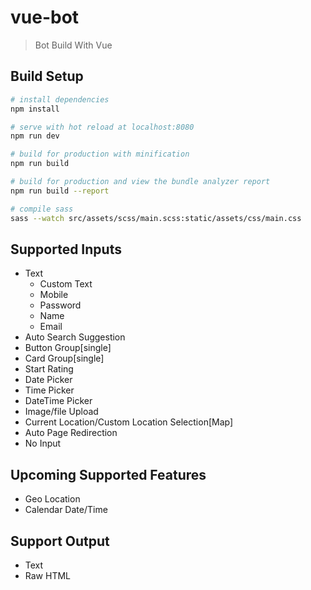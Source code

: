 # vue-bot

> Bot Build With Vue

## Build Setup

``` bash
# install dependencies
npm install

# serve with hot reload at localhost:8080
npm run dev

# build for production with minification
npm run build

# build for production and view the bundle analyzer report
npm run build --report

# compile sass
sass --watch src/assets/scss/main.scss:static/assets/css/main.css
```

Supported Inputs
-----------------------
* Text 
  - Custom Text
  - Mobile
  - Password
  - Name
  - Email
* Auto Search Suggestion
* Button Group[single]
* Card Group[single]
* Start Rating
* Date Picker
* Time Picker
* DateTime Picker
* Image/file Upload
* Current Location/Custom Location Selection[Map]
* Auto Page Redirection
* No Input

Upcoming Supported Features
---------------------------
* Geo Location
* Calendar Date/Time


Support Output
----------------
* Text
* Raw HTML
